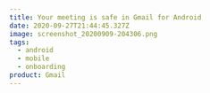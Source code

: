 ```yaml
---
title: Your meeting is safe in Gmail for Android
date: 2020-09-27T21:44:45.327Z
image: screenshot_20200909-204306.png
tags:
  - android
  - mobile
  - onboarding
product: Gmail
---
```

